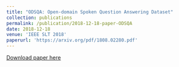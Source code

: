 ```yaml
---
title: "ODSQA: Open-domain Spoken Question Answering Dataset"
collection: publications
permalink: /publication/2018-12-18-paper-ODSQA
date: 2018-12-18
venue: 'IEEE SLT 2018'
paperurl: 'https://arxiv.org/pdf/1808.02280.pdf'
---
```


[Download paper here](https://arxiv.org/pdf/1808.02280.pdf)

